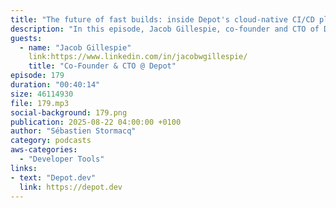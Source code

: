 ```yaml
---
title: "The future of fast builds: inside Depot's cloud-native CI/CD platform"
description: "In this episode, Jacob Gillespie, co-founder and CTO of Depot, reveals how they're changing CI/CD by making builds dramatically faster. Learn how Depot achieves up to 40x speed improvements through innovative use of AWS services, sophisticated caching mechanisms, and custom low-level optimizations. Jacob shares technical details about their architecture, from EC2 instance management to distributed storage solutions, and explains how they handle everything from container builds to macOS development. Whether you're struggling with slow builds or interested in cloud-native architecture, this episode offers valuable insights into modern CI/CD optimization."
guests:
  - name: "Jacob Gillespie"
    link:https://www.linkedin.com/in/jacobwgillespie/
    title: "Co-Founder & CTO @ Depot"
episode: 179
duration: "00:40:14" 
size: 46114930
file: 179.mp3
social-background: 179.png
publication: 2025-08-22 04:00:00 +0100
author: "Sébastien Stormacq"
category: podcasts
aws-categories:
  - "Developer Tools"
links:
- text: "Depot.dev"
  link: https://depot.dev
---
```

